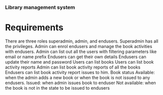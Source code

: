 ### Library management system

# Requirements
There are three roles superadmin, admin, and endusers.
Superadmin has all the privileges. 
Admin can enrol endusers and manage the book activities with endusers.
Admin can list out all the users with filtering parameters like email or name prefix
Endusers can get their own details 
Endusers can update their name and password
Users can list books
Users can list book activity reports
	Admin can list book activity reports of all the books 
 	Endusers can list book activity report issues to him.
Book status
	Available: when the admin adds a new book or when the book is not issued to any endusers.
	Issued: when admin issues book to enduser
	Not available: when the book is not in the state to be issued to endusers
